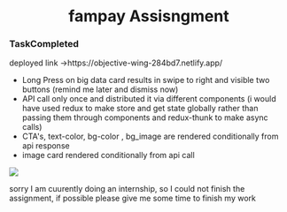 <h1 align = "center">fampay Assisngment </h1>
<h3>TaskCompleted</h3>
<p>deployed link ->https://objective-wing-284bd7.netlify.app/</p>
<ul>
  <li>Long Press on big data card results in swipe to right and visible two buttons (remind me later and dismiss now)</li>
  <li>API call only once and distributed it via different components (i would have used redux to make store  and get state globally rather than passing them through components and redux-thunk to make async calls)</li>
  <li>CTA's, text-color, bg-color , bg_image are rendered conditionally from api response</li>
  <li>image card rendered conditionally from api call </li>
  </ul>
  <img src="https://user-images.githubusercontent.com/48654802/122662980-c2f3ad00-d1b4-11eb-8655-ec4b6f9d2b33.png"></img>
  
  <p>sorry I am cuurently doing an internship, so I could not finish the assignment, if possible please give me some time to finish my work</p>
  
